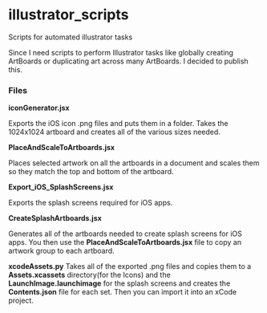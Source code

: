 # illustrator_scripts
Scripts for automated illustrator tasks

Since I need scripts to perform Illustrator tasks like globally creating ArtBoards or duplicating art across many ArtBoards. I decided to publish this.


### Files

**iconGenerator.jsx**

Exports the iOS icon .png files and puts them in a folder. Takes the 1024x1024 artboard and creates all of the various sizes needed.

**PlaceAndScaleToArtboards.jsx**

Places selected artwork on all the artboards in a document and scales them so they match the top and bottom of the artboard.

**Export_iOS_SplashScreens.jsx**

Exports the splash screens required for iOS apps. 

**CreateSplashArtboards.jsx**

Generates all of the artboards needed to create splash screens for iOS apps. You then use the **PlaceAndScaleToArtboards.jsx** file to copy an artwork group to each artboard.

**xcodeAssets.py** Takes all of the exported .png files and copies them to a **Assets.xcassets** directory(for the Icons) and the **LaunchImage.launchimage** for the splash screens and creates the **Contents.json** file for each set. Then you can import it into an xCode project.